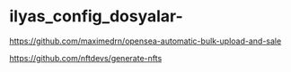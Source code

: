 # ilyas_config_dosyalar-
https://github.com/maximedrn/opensea-automatic-bulk-upload-and-sale

https://github.com/nftdevs/generate-nfts
